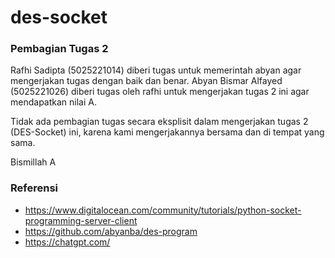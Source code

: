 # des-socket

### Pembagian Tugas 2
Rafhi Sadipta (5025221014) diberi tugas untuk memerintah abyan agar mengerjakan tugas dengan baik dan benar.
Abyan Bismar Alfayed (5025221026) diberi tugas oleh rafhi untuk mengerjakan tugas 2 ini agar mendapatkan nilai A.

Tidak ada pembagian tugas secara eksplisit dalam mengerjakan tugas 2 (DES-Socket) ini, karena kami mengerjakannya bersama dan di tempat yang sama.

Bismillah A

### Referensi
- https://www.digitalocean.com/community/tutorials/python-socket-programming-server-client
- https://github.com/abyanba/des-program
- https://chatgpt.com/
